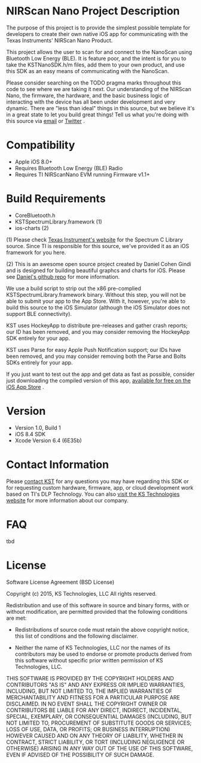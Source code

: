 # NIRScan Nano Project Description

The purpose of this project is to provide the simplest possible template for developers to create their own native iOS app for communicating with the Texas Instruments' NIRScan Nano Product.

This project allows the user to scan for and connect to the NanoScan using Bluetooth Low Energy (BLE).  It is feature poor, and the intent is for you to take the KSTNanoSDK.h/m files, add them to your own product, and use this SDK as an easy means of communicating with the NanoScan. 

Please consider searching on the TODO pragma marks throughout this code to see where we are taking it next. Our understanding of the NIRScan Nano, the firmware, the hardware, and the basic business logic of interacting with the device has all been under development and very dynamic.  There are "less than ideal" things in this source, but we believe it's in a great state to let you build great things!  Tell us what you're doing with this source via [email](mailto://sensing@kstechnologies.com)  or [Twitter](http://www.twitter.com/kstechnologies) .

# Compatibility

* Apple iOS 8.0+
* Requires Bluetooth Low Energy (BLE) Radio
* Requires TI NIRScanNano EVM running Firmware v1.1+

# Build Requirements

* CoreBluetooth.h
* KSTSpectrumLibrary.framework (1)
* ios-charts (2)

(1) Please check [Texas Instrument's website](http://www.ti.com) for the Spectrum C Library source.  Since TI is responsible for this source, we've provided it as an iOS framework for you here.

(2) This is an awesome open source project created by Daniel Cohen Gindi and is designed for building beautiful graphcs and charts for iOS.  Please see [Daniel's github repo](https://github.com/danielgindi/ios-charts) for more information.

We use a build script to strip out the x86 pre-complied KSTSpectrumLibrary.framework binary.  Without this step, you will not be able to submit your app to the App Store. With it, however, you're able to build this source to the iOS Simulator (although the iOS Simulator does not support BLE connectivity).

KST uses HockeyApp to distribute pre-releases and gather crash reports; our ID has been removed, and you may consider removing the HockeyApp SDK entirely for your app.

KST uses Parse for easy Apple Push Notification support; our IDs have been removed, and you may consider removing both the Parse and Bolts SDKs entirely for your app.

If you just want to test out the app and get data as fast as possible, consider just downloading the compiled version of this app, [available for free on the iOS App Store](https://itunes.apple.com/us/app/nirscan-nano/id999810838?mt=8) .

# Version

*  Version 1.0, Build 1
*  iOS 8.4 SDK
*  Xcode Version 6.4 (6E35b)

# Contact Information

Please [contact KST](mailto://sensing@kstechnologies.com) for any questions you may have regarding this SDK or for requesting custom hardware, firmware, app, or cloud development work based on TI's DLP Technology.  You can also [visit the KS Technologies website](http://www.kstechnologies.com) for more information about our company.

# FAQ

tbd

# License

Software License Agreement (BSD License)

Copyright (c) 2015, KS Technologies, LLC
All rights reserved.

Redistribution and use of this software in source and binary forms,
with or without modification, are permitted provided that the following conditions are met:

* Redistributions of source code must retain the above copyright notice, this list of conditions and the following disclaimer.

* Neither the name of KS Technologies, LLC nor the names of its contributors may be used to endorse or promote products derived from this software without specific prior written permission of KS Technologies, LLC.

THIS SOFTWARE IS PROVIDED BY THE COPYRIGHT HOLDERS AND CONTRIBUTORS "AS IS" AND ANY EXPRESS OR IMPLIED WARRANTIES, INCLUDING, BUT NOT LIMITED TO, THE IMPLIED WARRANTIES OF MERCHANTABILITY AND FITNESS FOR A PARTICULAR PURPOSE ARE DISCLAIMED. IN NO EVENT SHALL THE COPYRIGHT OWNER OR CONTRIBUTORS BE LIABLE FOR ANY DIRECT, INDIRECT, INCIDENTAL, SPECIAL, EXEMPLARY, OR CONSEQUENTIAL DAMAGES (INCLUDING, BUT NOT LIMITED TO, PROCUREMENT OF SUBSTITUTE GOODS OR SERVICES; LOSS OF USE, DATA, OR PROFITS; OR BUSINESS INTERRUPTION) HOWEVER CAUSED AND ON ANY THEORY OF LIABILITY, WHETHER IN CONTRACT, STRICT LIABILITY, OR TORT (INCLUDING NEGLIGENCE OR OTHERWISE) ARISING IN ANY WAY OUT OF THE USE OF THIS SOFTWARE, EVEN IF ADVISED OF THE POSSIBILITY OF SUCH DAMAGE.